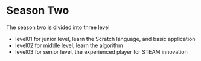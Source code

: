 # Season Two

The season two is divided into three level

+ level01 for junior level, learn the Scratch language, and basic application
+ level02 for middle level, learn the algorithm
+ level03 for senior level, the experienced player for STEAM innovation
